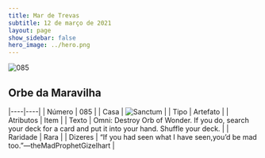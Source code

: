 ```yaml
---
title: Mar de Trevas
subtitle: 12 de março de 2021
layout: page
show_sidebar: false
hero_image: ../hero.png
---
```


![085](https://cdn.keyforgegame.com/media/card_front/pt/496_085_M2VG2JF6G6QP_pt.png)

## Orbe da Maravilha

|----|----|
| Número | 085 |
| Casa | ![Sanctum](https://archonarcana.com/images/thumb/c/c7/Sanctum.png/22px-Sanctum.png "Santuário") |
| Tipo | Artefato |
| Atributos | Item |
| Texto | Omni: Destroy Orb of Wonder. If you do, search your deck for a card and put it into your hand. Shuffle your deck. |
| Raridade | Rara |
| Dizeres | “If you had seen what I have seen,<softreturn>you’d be mad too.”<softreturn>—the<nonbreak>Mad<nonbreak>Prophet<nonbreak>Gizelhart |
